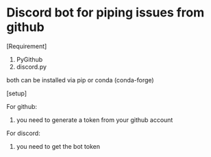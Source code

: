 # Discord bot for piping issues from github

[Requirement]

1. PyGithub
2. discord.py 

both can be installed via pip or conda (conda-forge)


[setup]

For github:
1. you need to generate a token from your github account

For discord:
1. you need to get the bot token





